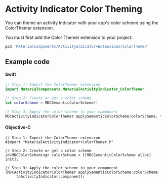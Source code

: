 <!--docs:
title: "Color Theming"
layout: detail
section: components
excerpt: "How to theme Activity Indicator using the Material Design color system."
iconId: progress_activity
path: /catalog/progress-indicators/activity-indicators/ColorTheming/
-->

# Activity Indicator Color Theming

You can theme an activity indicator with your app's color scheme using the ColorThemer extension.

You must first add the Color Themer extension to your project:

``` bash
pod 'MaterialComponents/ActivityIndicator+Extensions/ColorThemer'
```

## Example code

<!--<div class="material-code-render" markdown="1">-->
#### Swift
``` swift
// Step 1: Import the ColorThemer extension
import MaterialComponents.MaterialActivityIndicator_ColorThemer

// Step 2: Create or get a color scheme
let colorScheme = MDCSemanticColorScheme()

// Step 3: Apply the color scheme to your component
MDCActivityIndicatorColorThemer.applySemanticColorScheme(colorScheme, to: component)
```

#### Objective-C

``` objc
// Step 1: Import the ColorThemer extension
#import "MaterialActivityIndicator+ColorThemer.h"

// Step 2: Create or get a color scheme
id<MDCColorScheming> colorScheme = [[MDCSemanticColorScheme alloc] init];

// Step 3: Apply the color scheme to your component
[MDCActivityIndicatorColorThemer applySemanticColorScheme:colorScheme
     toActivityIndicator:component];
```
<!--</div>-->

